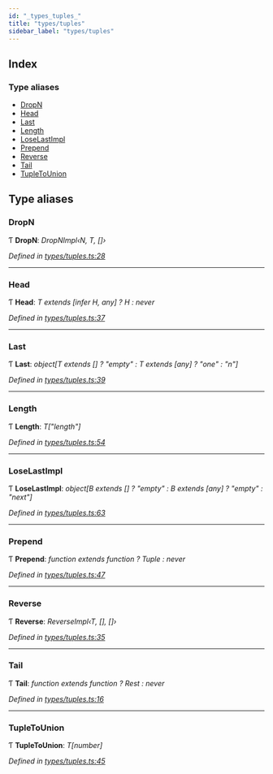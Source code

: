```yaml
---
id: "_types_tuples_"
title: "types/tuples"
sidebar_label: "types/tuples"
---
```


## Index

### Type aliases

* [DropN](_types_tuples_.md#dropn)
* [Head](_types_tuples_.md#head)
* [Last](_types_tuples_.md#last)
* [Length](_types_tuples_.md#length)
* [LoseLastImpl](_types_tuples_.md#loselastimpl)
* [Prepend](_types_tuples_.md#prepend)
* [Reverse](_types_tuples_.md#reverse)
* [Tail](_types_tuples_.md#tail)
* [TupleToUnion](_types_tuples_.md#tupletounion)

## Type aliases

###  DropN

Ƭ **DropN**: *DropNImpl‹N, T, []›*

*Defined in [types/tuples.ts:28](https://github.com/fponticelli/tempo/blob/master/std/src/types/tuples.ts#L28)*

___

###  Head

Ƭ **Head**: *T extends [infer H, any] ? H : never*

*Defined in [types/tuples.ts:37](https://github.com/fponticelli/tempo/blob/master/std/src/types/tuples.ts#L37)*

___

###  Last

Ƭ **Last**: *object[T extends [] ? "empty" : T extends [any] ? "one" : "n"]*

*Defined in [types/tuples.ts:39](https://github.com/fponticelli/tempo/blob/master/std/src/types/tuples.ts#L39)*

___

###  Length

Ƭ **Length**: *T["length"]*

*Defined in [types/tuples.ts:54](https://github.com/fponticelli/tempo/blob/master/std/src/types/tuples.ts#L54)*

___

###  LoseLastImpl

Ƭ **LoseLastImpl**: *object[B extends [] ? "empty" : B extends [any] ? "empty" : "next"]*

*Defined in [types/tuples.ts:63](https://github.com/fponticelli/tempo/blob/master/std/src/types/tuples.ts#L63)*

___

###  Prepend

Ƭ **Prepend**: *function extends function ? Tuple : never*

*Defined in [types/tuples.ts:47](https://github.com/fponticelli/tempo/blob/master/std/src/types/tuples.ts#L47)*

___

###  Reverse

Ƭ **Reverse**: *ReverseImpl‹T, [], []›*

*Defined in [types/tuples.ts:35](https://github.com/fponticelli/tempo/blob/master/std/src/types/tuples.ts#L35)*

___

###  Tail

Ƭ **Tail**: *function extends function ? Rest : never*

*Defined in [types/tuples.ts:16](https://github.com/fponticelli/tempo/blob/master/std/src/types/tuples.ts#L16)*

___

###  TupleToUnion

Ƭ **TupleToUnion**: *T[number]*

*Defined in [types/tuples.ts:45](https://github.com/fponticelli/tempo/blob/master/std/src/types/tuples.ts#L45)*
